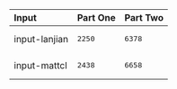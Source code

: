 | Input | Part One | Part Two |
|:---|:---|:---|
|input-lanjian|<pre>2250</pre>|<pre>6378</pre>|
|input-mattcl|<pre>2438</pre>|<pre>6658</pre>|